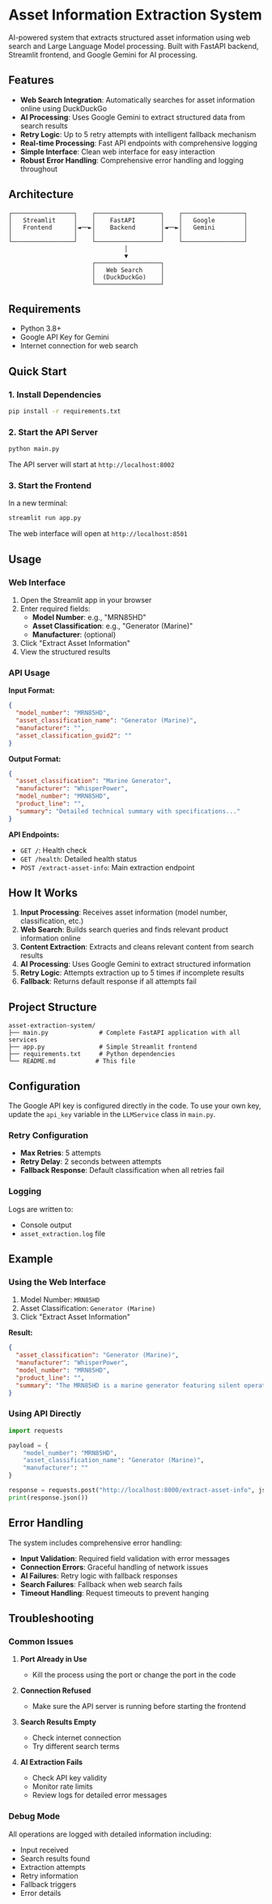 # Asset Information Extraction System

AI-powered system that extracts structured asset information using web search and Large Language Model processing. Built with FastAPI backend, Streamlit frontend, and Google Gemini for AI processing.

## Features

- **Web Search Integration**: Automatically searches for asset information online using DuckDuckGo
- **AI Processing**: Uses Google Gemini to extract structured data from search results
- **Retry Logic**: Up to 5 retry attempts with intelligent fallback mechanism
- **Real-time Processing**: Fast API endpoints with comprehensive logging
- **Simple Interface**: Clean web interface for easy interaction
- **Robust Error Handling**: Comprehensive error handling and logging throughout

## Architecture

```
┌─────────────────┐    ┌──────────────────┐    ┌─────────────────┐
│   Streamlit     │    │    FastAPI       │    │   Google        │
│   Frontend      │◄──►│    Backend       │◄──►│   Gemini        │
│                 │    │                  │    │                 │
└─────────────────┘    └──────────────────┘    └─────────────────┘
                                │
                                ▼
                       ┌──────────────────┐
                       │   Web Search     │
                       │  (DuckDuckGo)    │
                       └──────────────────┘
```

## Requirements

- Python 3.8+
- Google API Key for Gemini
- Internet connection for web search

## Quick Start

### 1. Install Dependencies

```bash
pip install -r requirements.txt
```

### 2. Start the API Server

```bash
python main.py
```

The API server will start at `http://localhost:8002`

### 3. Start the Frontend

In a new terminal:

```bash
streamlit run app.py
```

The web interface will open at `http://localhost:8501`

## Usage

### Web Interface

1. Open the Streamlit app in your browser
2. Enter required fields:
   - **Model Number**: e.g., "MRN85HD"
   - **Asset Classification**: e.g., "Generator (Marine)"
   - **Manufacturer**: (optional)
3. Click "Extract Asset Information"
4. View the structured results

### API Usage

**Input Format:**
```json
{
  "model_number": "MRN85HD",
  "asset_classification_name": "Generator (Marine)",
  "manufacturer": "",
  "asset_classification_guid2": ""
}
```

**Output Format:**
```json
{
  "asset_classification": "Marine Generator",
  "manufacturer": "WhisperPower",
  "model_number": "MRN85HD",
  "product_line": "",
  "summary": "Detailed technical summary with specifications..."
}
```

**API Endpoints:**
- `GET /`: Health check
- `GET /health`: Detailed health status
- `POST /extract-asset-info`: Main extraction endpoint

## How It Works

1. **Input Processing**: Receives asset information (model number, classification, etc.)
2. **Web Search**: Builds search queries and finds relevant product information online
3. **Content Extraction**: Extracts and cleans relevant content from search results
4. **AI Processing**: Uses Google Gemini to extract structured information
5. **Retry Logic**: Attempts extraction up to 5 times if incomplete results
6. **Fallback**: Returns default response if all attempts fail

## Project Structure

```
asset-extraction-system/
├── main.py              # Complete FastAPI application with all services
├── app.py               # Simple Streamlit frontend
├── requirements.txt     # Python dependencies
└── README.md           # This file
```

## Configuration

The Google API key is configured directly in the code. To use your own key, update the `api_key` variable in the `LLMService` class in `main.py`.

### Retry Configuration

- **Max Retries**: 5 attempts
- **Retry Delay**: 2 seconds between attempts
- **Fallback Response**: Default classification when all retries fail

### Logging

Logs are written to:
- Console output
- `asset_extraction.log` file

## Example

### Using the Web Interface

1. Model Number: `MRN85HD`
2. Asset Classification: `Generator (Marine)`
3. Click "Extract Asset Information"

**Result:**
```json
{
  "asset_classification": "Generator (Marine)",
  "manufacturer": "WhisperPower",
  "model_number": "MRN85HD",
  "product_line": "",
  "summary": "The MRN85HD is a marine generator featuring silent operation, diesel engine, and compact design for marine applications..."
}
```

### Using API Directly

```python
import requests

payload = {
    "model_number": "MRN85HD",
    "asset_classification_name": "Generator (Marine)",
    "manufacturer": ""
}

response = requests.post("http://localhost:8000/extract-asset-info", json=payload)
print(response.json())
```

## Error Handling

The system includes comprehensive error handling:

- **Input Validation**: Required field validation with error messages
- **Connection Errors**: Graceful handling of network issues
- **AI Failures**: Retry logic with fallback responses
- **Search Failures**: Fallback when web search fails
- **Timeout Handling**: Request timeouts to prevent hanging

## Troubleshooting

### Common Issues

1. **Port Already in Use**
   - Kill the process using the port or change the port in the code

2. **Connection Refused**
   - Make sure the API server is running before starting the frontend

3. **Search Results Empty**
   - Check internet connection
   - Try different search terms

4. **AI Extraction Fails**
   - Check API key validity
   - Monitor rate limits
   - Review logs for detailed error messages

### Debug Mode

All operations are logged with detailed information including:
- Input received
- Search results found
- Extraction attempts
- Retry information
- Fallback triggers
- Error details
